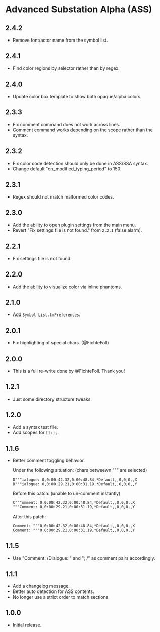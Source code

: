 # Advanced Substation Alpha (ASS)


## 2.4.2

- Remove font/actor name from the symbol list.


## 2.4.1

- Find color regions by selector rather than by regex.


## 2.4.0

- Update color box template to show both opaque/alpha colors.


## 2.3.3

- Fix comment command does not work across lines.
- Comment command works depending on the scope rather than the syntax.


## 2.3.2

- Fix color code detection should only be done in ASS/SSA syntax.
- Change default "on_modified_typing_period" to 150.


## 2.3.1

- Regex should not match malformed color codes.


## 2.3.0

- Add the ability to open plugin settings from the main menu.
- Revert "Fix settings file is not found." from `2.2.1` (false alarm).


## 2.2.1

- Fix settings file is not found.


## 2.2.0

- Add the ability to visualize color via inline phantoms.


## 2.1.0

- Add `Symbol List.tmPreferences`.


## 2.0.1

- Fix highlighting of special chars. (@FichteFoll)


## 2.0.0

- This is a full re-write done by @FichteFoll. Thank you!


## 1.2.1

- Just some directory structure tweaks.


## 1.2.0

- Add a syntax test file.
- Add scopes for `[]:;,`.


## 1.1.6

- Better comment toggling behavior.

  Under the following situation: (chars betweewn """ are selected)

      D"""ialogue: 0,0:00:42.32,0:00:48.84,*Default,,0,0,0,,X
      D"""ialogue: 0,0:00:29.21,0:00:31.19,*Default,,0,0,0,,Y

  Before this patch: (unable to un-comment instantly)

      C"""omment: 0,0:00:42.32,0:00:48.84,*Default,,0,0,0,,X
      """Comment: 0,0:00:29.21,0:00:31.19,*Default,,0,0,0,,Y

  After this patch:

      Comment: """0,0:00:42.32,0:00:48.84,*Default,,0,0,0,,X
      Comment: """0,0:00:29.21,0:00:31.19,*Default,,0,0,0,,Y


## 1.1.5

- Use "Comment: /Dialogue: " and "; /" as comment pairs accordingly.


## 1.1.1

- Add a changelog message.
- Better auto detection for ASS contents.
- No longer use a strict order to match sections.


## 1.0.0

- Initial release.
